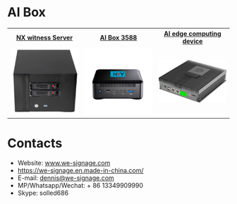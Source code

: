 # AI Box


<table textalign="center">
<tr>
    <th><a href="./nx/specification/nas-3588.jpg">NX witness Server</a></th>
    <th><a href="./3588-box/specification/3588-box-1.png">AI Box 3588</a></th>
    <th><a href="./ai-box/">AI edge computing device</a></th>
    
    
</tr>
<tr>
    <td width="33.33%"><a href="./nx/specification/nas-3588.jpg"><img src="./img/nx-box.jpg" width="300" height="auto"/></a></td>
     <td width="33.33%"><a href="./3588-box/specification/3588-box-1.png"><img src="./img/3588box-1.png" width="100%" height="auto"/></a></td>
    <td width="33.33%"><a href="./ai-box/"><img src="./img/ai-box.jpg" width="300" height="auto"/></a></td>
</tr>
</table>

# Contacts

- Website: www.we-signage.com
- https://we-signage.en.made-in-china.com/
- E-mail: dennis@we-signage.com
- MP/Whatsapp/Wechat: + 86 13349909990
- Skype: solled686
